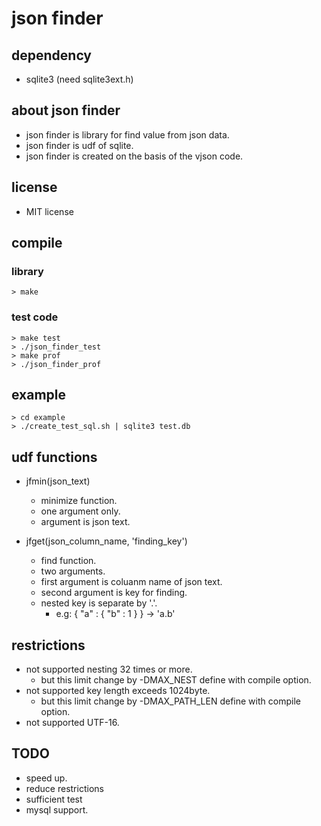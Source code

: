# json finder

## dependency
* sqlite3 (need sqlite3ext.h)

## about json finder
* json finder is library for find value from json data.
* json finder is udf of sqlite.
* json finder is created on the basis of the vjson code.

## license
* MIT license

## compile
### library 
    > make

### test code
    > make test
    > ./json_finder_test
    > make prof
    > ./json_finder_prof

## example 
    > cd example
    > ./create_test_sql.sh | sqlite3 test.db

## udf functions
* jfmin(json_text)
  * minimize function.
  * one argument only.
  * argument is json text.

* jfget(json_column_name, 'finding_key')
  * find function.
  * two arguments.
  * first argument is coluanm name of json text.
  * second argument is key for finding.
  * nested key is separate by '.'.
    * e.g: { "a" : { "b" : 1 } } -> 'a.b'

## restrictions
* not supported nesting 32 times or more.
  * but this limit change by -DMAX_NEST define with compile option.
* not supported key length exceeds 1024byte.
  * but this limit change by -DMAX_PATH_LEN define with compile option.
* not supported UTF-16.

## TODO
* speed up.
* reduce restrictions
* sufficient test
* mysql support.


